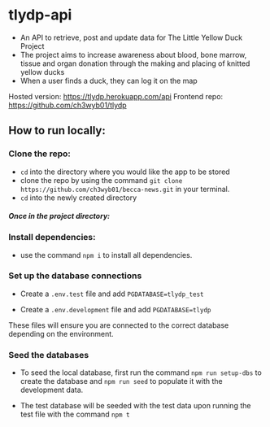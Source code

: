 # tlydp-api
- An API to retrieve, post and update data for The Little Yellow Duck Project
- The project aims to increase awareness about blood, bone marrow, tissue and organ donation through the making and placing of knitted yellow ducks
- When a user finds a duck, they can log it on the map

Hosted version: https://tlydp.herokuapp.com/api
Frontend repo: https://github.com/ch3wyb01/tlydp

## How to run locally:

### Clone the repo:
- `cd` into the directory where you would like the app to be stored
- clone the repo by using the command `git clone https://github.com/ch3wyb01/becca-news.git` in your terminal.
- `cd` into the newly created directory

#### *Once in the project directory:*

### Install dependencies:
- use the command `npm i` to install all dependencies.

### Set up the database connections
- Create a `.env.test` file and add `PGDATABASE=tlydp_test`

- Create a `.env.development` file and add `PGDATABASE=tlydp`

These files will ensure you are connected to the correct database depending on the environment.

### Seed the databases
- To seed the local database, first run the command `npm run setup-dbs` to create the database and `npm run seed` to populate it with the development data.

- The test database will be seeded with the test data upon running the test file with the command `npm t`
